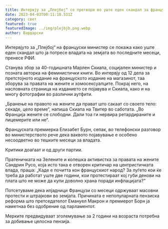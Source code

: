 ```yaml
---
title: Интервју за „Плејбој“ се претвори во уште еден скандал за француската влада
date: 2023-04-03T00:11:18.531Z
category: свет
featured: true
featuredImage: ../img/plejbjb.png.webp
author: Вардарски
---
```


Интервјуто за „Плејбој“ на француски министер се покажа како уште еден скандал што ја потресе владата на земјата во последните месеци, пренесе РФИ.

Станува збор за 40-годишната Марлен Скиапа, социјален министер и позната авторка на феминистички книги. Во интервју од 12 дела за претстојното издание на француското издание на магазинот, таа зборува за правата на жените и хомосексуалците. Покрај него, на насловната страница на изданието се појавува и Скиапа, како и на многу фотографии во различни аутфити.

„Бранење на правото на жените да прават што сакаат со своето тело: секаде, цело време“, напиша Скиапа на Твитер во саботата. „Во Франција жените се слободни. Дали тоа ги нервира ретардираните и лицемерите или не“.

Француската премиерка Елизабет Бурн, сепак, во телефонски разговор во министерството рече дека ваквото појавување е особено несоодветно во тешките месеци за владата.

Критики доаѓаат и од други партии.

Пратеничката на Зелените и колешка активистка за правата на жените Сандрин Русо, која исто така е отворен критичар на центристичката влада, праша: „Каде е почитта кон францускиот народ? За луѓето кои ќе треба да работат уште две години, кои протестираат кој губи денови на плата што не може да купи доволно храна поради инфлацијата?"

Потсетуваме дека илјадници Французи со месеци одржуваат масовни протести и штрајкови во земјата. Причината е непопуларната пензиска реформа што претседателот Емануел Макрон и премиерот Борн ја наметнаа без одобрение од парламентот.

Мерките предвидуваат зголемување за 2 години на возраста потребна за добивање целосна пензија.

